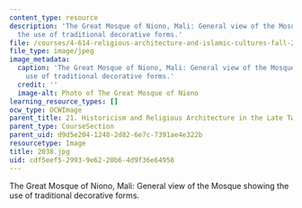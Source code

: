 ```yaml
---
content_type: resource
description: 'The Great Mosque of Niono, Mali: General view of the Mosque showing
  the use of traditional decorative forms.'
file: /courses/4-614-religious-architecture-and-islamic-cultures-fall-2002/cdf5eef529939e6220b64d9f36e64958_2038.jpg
file_type: image/jpeg
image_metadata:
  caption: 'The Great Mosque of Niono, Mali: General view of the Mosque showing the
    use of traditional decorative forms.'
  credit: ''
  image-alt: Photo of The Great Mosque of Niono
learning_resource_types: []
ocw_type: OCWImage
parent_title: 21. Historicism and Religious Architecture in the Late Twentieth Century
parent_type: CourseSection
parent_uid: d9d5e204-1248-2d82-6e7c-7391ae4e322b
resourcetype: Image
title: 2038.jpg
uid: cdf5eef5-2993-9e62-20b6-4d9f36e64958
---
```

The Great Mosque of Niono, Mali: General view of the Mosque showing the use of traditional decorative forms.

